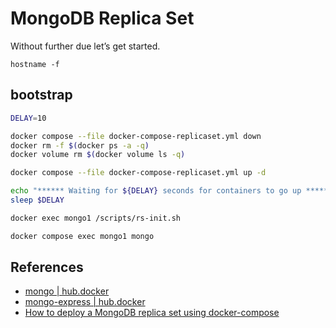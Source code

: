 # MongoDB Replica Set

Without further due let’s get started.

```
hostname -f
```

## bootstrap

```bash
DELAY=10

docker compose --file docker-compose-replicaset.yml down
docker rm -f $(docker ps -a -q)
docker volume rm $(docker volume ls -q)

docker compose --file docker-compose-replicaset.yml up -d

echo "****** Waiting for ${DELAY} seconds for containers to go up ******"
sleep $DELAY

docker exec mongo1 /scripts/rs-init.sh
```

```bash
docker compose exec mongo1 mongo
```

## References

- [mongo | hub.docker](https://hub.docker.com/_/mongo)
- [mongo-express | hub.docker](https://hub.docker.com/_/mongo-express)
- [How to deploy a MongoDB replica set using docker-compose](https://blog.devgenius.io/how-to-deploy-a-mongodb-replicaset-using-docker-compose-a538100db471)
